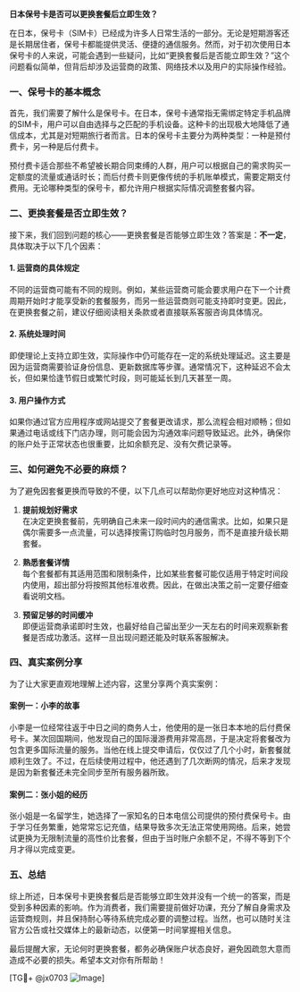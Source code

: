 **日本保号卡是否可以更换套餐后立即生效？**

在日本，保号卡（SIM卡）已经成为许多人日常生活的一部分。无论是短期游客还是长期居住者，保号卡都能提供灵活、便捷的通信服务。然而，对于初次使用日本保号卡的人来说，可能会遇到一些疑问，比如“更换套餐后是否能立即生效？”这个问题看似简单，但背后却涉及运营商的政策、网络技术以及用户的实际操作经验。

### 一、保号卡的基本概念

首先，我们需要了解什么是保号卡。在日本，保号卡通常指无需绑定特定手机品牌的SIM卡，用户可以自由选择与之匹配的手机设备。这种卡的出现极大地降低了通信成本，尤其是对短期旅行者而言。日本的保号卡主要分为两种类型：一种是预付费卡，另一种是后付费卡。

预付费卡适合那些不希望被长期合同束缚的人群，用户可以根据自己的需求购买一定额度的流量或通话时长；而后付费卡则更像传统的手机账单模式，需要定期支付费用。无论哪种类型的保号卡，都允许用户根据实际情况调整套餐内容。

### 二、更换套餐是否立即生效？

接下来，我们回到问题的核心——更换套餐是否能够立即生效？答案是：**不一定**，具体取决于以下几个因素：

#### 1. **运营商的具体规定**
不同的运营商可能有不同的规则。例如，某些运营商可能会要求用户在下一个计费周期开始时才能享受新的套餐服务，而另一些运营商则可能支持即时变更。因此，在更换套餐之前，建议仔细阅读相关条款或者直接联系客服咨询具体情况。

#### 2. **系统处理时间**
即使理论上支持立即生效，实际操作中仍可能存在一定的系统处理延迟。这主要是因为运营商需要验证身份信息、更新数据库等步骤。通常情况下，这种延迟不会太长，但如果恰逢节假日或繁忙时段，则可能延长到几天甚至一周。

#### 3. **用户操作方式**
如果你通过官方应用程序或网站提交了套餐更改请求，那么流程会相对顺畅；但如果通过电话或线下门店办理，则可能会因为沟通效率问题导致延迟。此外，确保你的账户处于正常状态也很重要，比如余额充足、没有欠费记录等。

### 三、如何避免不必要的麻烦？

为了避免因套餐更换而导致的不便，以下几点可以帮助你更好地应对这种情况：

1. **提前规划好需求**  
   在决定更换套餐前，先明确自己未来一段时间内的通信需求。比如，如果只是偶尔需要多一点流量，可以选择按需订购临时包月服务，而不是直接升级长期套餐。

2. **熟悉套餐详情**  
   每个套餐都有其适用范围和限制条件，比如某些套餐可能仅适用于特定时间段内使用，超出部分将按照其他标准收费。因此，在做出决策之前一定要仔细查看说明文档。

3. **预留足够的时间缓冲**  
   即便运营商承诺即时生效，也最好给自己留出至少一天左右的时间来观察新套餐是否成功激活。这样一旦出现问题还能及时联系客服解决。

### 四、真实案例分享

为了让大家更直观地理解上述内容，这里分享两个真实案例：

#### 案例一：小李的故事
小李是一位经常往返于中日之间的商务人士，他使用的是一张日本本地的后付费保号卡。某次回国期间，他发现自己的国际漫游费用非常高昂，于是决定将套餐改为包含更多国际流量的服务。当他在线上提交申请后，仅仅过了几个小时，新套餐就顺利生效了。不过，在后续使用过程中，他还遇到了几次断网的情况，后来才发现是因为新套餐还未完全同步至所有服务器所致。

#### 案例二：张小姐的经历
张小姐是一名留学生，她选择了一家知名的日本电信公司提供的预付费保号卡。由于学习任务繁重，她常常忘记充值，结果导致多次无法正常使用网络。后来，她尝试更换为无限制流量的高性价比套餐，但由于当时账户余额不足，不得不等到下个月才得以完成变更。

### 五、总结

综上所述，日本保号卡更换套餐后是否能够立即生效并没有一个统一的答案，而是受到多种因素的影响。作为消费者，我们需要提前做好功课，充分了解自身需求及运营商规则，并且保持耐心等待系统完成必要的调整过程。当然，也可以随时关注官方公告或社交媒体上的最新动态，以便第一时间掌握相关信息。

最后提醒大家，无论何时更换套餐，都务必确保账户状态良好，避免因疏忽大意而造成不必要的损失。希望本文对你有所帮助！

[TG💪+ @jx0703 ![Image](https://github.com/user-attachments/assets/dbca1d08-cadb-493c-b0ec-ad6f7a83f270)]